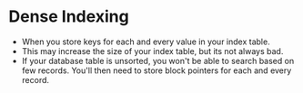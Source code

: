 # Dense Indexing

- When you store keys for each and every value in your index table.
- This may increase the size of your index table, but its not always bad.
- If your database table is unsorted, you won't be able to search based on few records. You'll then need to store block pointers for each and every record.
